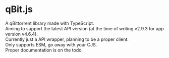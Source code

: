 # qBit.js

A qBittorrent library made with TypeScript.  
Aiming to support the latest API version (at the time of writing v2.9.3 for app version v4.6.4).  
Currently just a API wrapper, planning to be a proper client.  
Only supports ESM, go away with your CJS.  
Proper documentation is on the todo.
